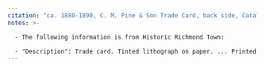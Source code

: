 ```yaml
---
citation: "ca. 1880-1890, C. M. Pine & Son Trade Card, back side, Catalog Number X12.0033, Staten Island Historical Society, Historic Richmond Town, [historicrichmondtown.org](https://www.historicrichmondtown.org)."
notes: >- 

  - The following information is from Historic Richmond Town:

  - "Description": Trade card. Tinted lithograph on paper. ... Printed inscription on the reverse: "THE OLDEST ESTABLISHED HOUSE IN THE COUNTY! / C.M. Pine & Son / HAVE 200 TONS OF / CHOICE TIMOTHY HAY / TO SELL AT $1.00 PER 100, / NO. 1 RYE STRAW at 85c. / THEY HAVE PURCHASED THE / Potato Crop of Saratoga County, (or part of it,) / Comprising the Best Varieties -- BURBANKS, EARLY HEBRON, ROSE, SNOW-FLAKE, &C. / ALSO, GENERAL DEALERS IN / Groceries, Dry Goods, Notions, &c / WEST NEW BRIGHTON, / STATEN ISLAND." 
---
```




